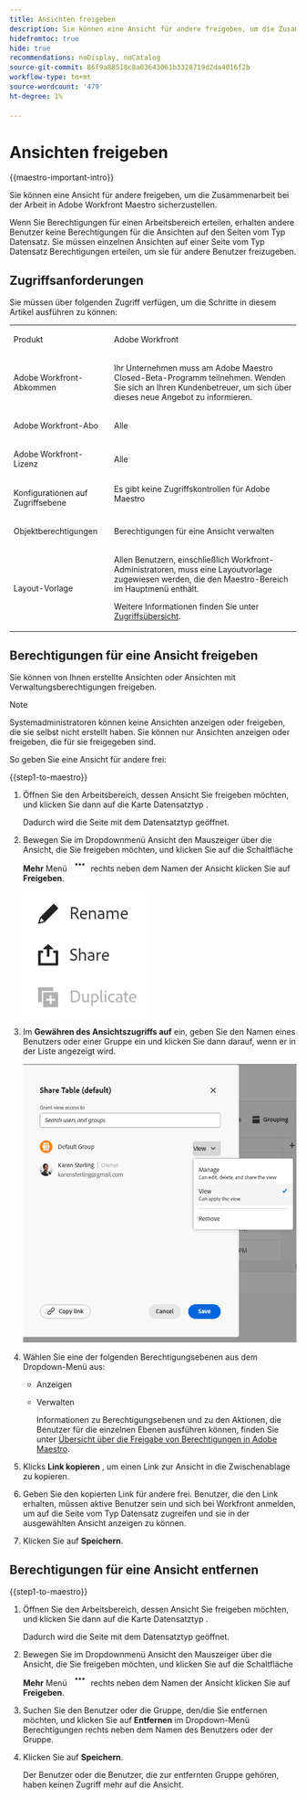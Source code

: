 ```yaml
---
title: Ansichten freigeben
description: Sie können eine Ansicht für andere freigeben, um die Zusammenarbeit bei der Arbeit in Adobe Workfront Maestro sicherzustellen.
hidefromtoc: true
hide: true
recommendations: noDisplay, noCatalog
source-git-commit: 86f9a88518c8a03643061b3328719d2da4016f2b
workflow-type: tm+mt
source-wordcount: '479'
ht-degree: 1%

---
```



<!--update the metadata and description when we turn this article live; also, update title after Bob adds Maestro as a product-->

# Ansichten freigeben

{{maestro-important-intro}}

Sie können eine Ansicht für andere freigeben, um die Zusammenarbeit bei der Arbeit in Adobe Workfront Maestro sicherzustellen.

Wenn Sie Berechtigungen für einen Arbeitsbereich erteilen, erhalten andere Benutzer keine Berechtigungen für die Ansichten auf den Seiten vom Typ Datensatz. Sie müssen einzelnen Ansichten auf einer Seite vom Typ Datensatz Berechtigungen erteilen, um sie für andere Benutzer freizugeben.

## Zugriffsanforderungen

Sie müssen über folgenden Zugriff verfügen, um die Schritte in diesem Artikel ausführen zu können:

<table style="table-layout:auto">
 <col>
 </col>
 <col>
 </col>
 <tbody>
    <tr>
<tr>
<td>
   <p> Produkt</p> </td>
   <td>
   <p> Adobe Workfront</p> </td>
  </tr>  
 <td role="rowheader"><p>Adobe Workfront-Abkommen</p></td>
   <td>
<p>Ihr Unternehmen muss am Adobe Maestro Closed-Beta-Programm teilnehmen. Wenden Sie sich an Ihren Kundenbetreuer, um sich über dieses neue Angebot zu informieren. </p>
   </td>
  </tr>
  <tr>
   <td role="rowheader"><p>Adobe Workfront-Abo</p></td>
   <td>
<p>Alle</p>
   </td>
  </tr>
  <tr>
   <td role="rowheader"><p>Adobe Workfront-Lizenz</p></td>
   <td>
   <p>Alle</p> 
  </td>
  </tr>

<tr>
   <td role="rowheader"><p>Konfigurationen auf Zugriffsebene</p></td>
   <td> Es gibt keine Zugriffskontrollen für Adobe Maestro</p>  
</td>
  </tr>

<tr>
   <td role="rowheader"><p>Objektberechtigungen</p></td>
   <td> <p>Berechtigungen für eine Ansicht verwalten</p>  
</td>
  </tr>

<tr>
   <td role="rowheader"><p>Layout-Vorlage</p></td>
   <td> <p>Allen Benutzern, einschließlich Workfront-Administratoren, muss eine Layoutvorlage zugewiesen werden, die den Maestro-Bereich im Hauptmenü enthält. </p> <p>Weitere Informationen finden Sie unter <a href="/help/quicksilver/maestro/access/access-overview.md">Zugriffsübersicht</a>. </p>  
</td>
  </tr>
 </tbody>
</table>

## Berechtigungen für eine Ansicht freigeben

Sie können von Ihnen erstellte Ansichten oder Ansichten mit Verwaltungsberechtigungen freigeben.

>[!NOTE]
>
>Systemadministratoren können keine Ansichten anzeigen oder freigeben, die sie selbst nicht erstellt haben. Sie können nur Ansichten anzeigen oder freigeben, die für sie freigegeben sind.


So geben Sie eine Ansicht für andere frei:

{{step1-to-maestro}}

1. Öffnen Sie den Arbeitsbereich, dessen Ansicht Sie freigeben möchten, und klicken Sie dann auf die Karte Datensatztyp .

   Dadurch wird die Seite mit dem Datensatztyp geöffnet.

1. Bewegen Sie im Dropdownmenü Ansicht den Mauszeiger über die Ansicht, die Sie freigeben möchten, und klicken Sie auf die Schaltfläche **Mehr** Menü ![](assets/more-menu.png) rechts neben dem Namen der Ansicht klicken Sie auf **Freigeben**.

   ![](assets/more-menu-for-views-expanded-with-share-option.png)

1. Im **Gewähren des Ansichtszugriffs auf** ein, geben Sie den Namen eines Benutzers oder einer Gruppe ein und klicken Sie dann darauf, wenn er in der Liste angezeigt wird.

   ![](assets/sharing-a-view-ui-with-groups.png)

1. Wählen Sie eine der folgenden Berechtigungsebenen aus dem Dropdown-Menü aus:
   * Anzeigen
   * Verwalten

     Informationen zu Berechtigungsebenen und zu den Aktionen, die Benutzer für die einzelnen Ebenen ausführen können, finden Sie unter [Übersicht über die Freigabe von Berechtigungen in Adobe Maestro](../access/sharing-permissions-overview.md).
1. Klicks **Link kopieren** , um einen Link zur Ansicht in die Zwischenablage zu kopieren.
1. Geben Sie den kopierten Link für andere frei. Benutzer, die den Link erhalten, müssen aktive Benutzer sein und sich bei Workfront anmelden, um auf die Seite vom Typ Datensatz zugreifen und sie in der ausgewählten Ansicht anzeigen zu können.
1. Klicken Sie auf **Speichern**.

## Berechtigungen für eine Ansicht entfernen

{{step1-to-maestro}}

1. Öffnen Sie den Arbeitsbereich, dessen Ansicht Sie freigeben möchten, und klicken Sie dann auf die Karte Datensatztyp .

   Dadurch wird die Seite mit dem Datensatztyp geöffnet.

1. Bewegen Sie im Dropdownmenü Ansicht den Mauszeiger über die Ansicht, die Sie freigeben möchten, und klicken Sie auf die Schaltfläche **Mehr** Menü ![](assets/more-menu.png) rechts neben dem Namen der Ansicht klicken Sie auf **Freigeben**.

1. Suchen Sie den Benutzer oder die Gruppe, den/die Sie entfernen möchten, und klicken Sie auf **Entfernen** im Dropdown-Menü Berechtigungen rechts neben dem Namen des Benutzers oder der Gruppe.

1. Klicken Sie auf **Speichern**.

   Der Benutzer oder die Benutzer, die zur entfernten Gruppe gehören, haben keinen Zugriff mehr auf die Ansicht.
